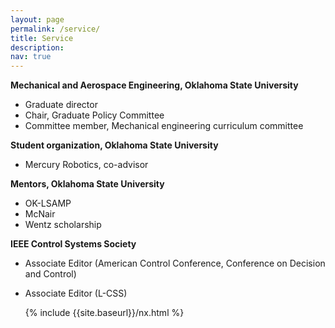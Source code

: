```yaml
---
layout: page
permalink: /service/
title: Service
description:
nav: true
---
```


**Mechanical and Aerospace Engineering, Oklahoma State University**
- Graduate director
- Chair, Graduate Policy Committee
- Committee member, Mechanical engineering curriculum committee

**Student organization, Oklahoma State University**
- Mercury Robotics, co-advisor

**Mentors, Oklahoma State University**
- OK-LSAMP
- McNair
- Wentz scholarship


**IEEE Control Systems Society**
- Associate Editor (American Control Conference, Conference on Decision and Control)
- Associate Editor (L-CSS)



  <div class="row">
    <div class="col-sm m-auto">
      {% include {{site.baseurl}}/nx.html %}
    </div>
  </div>
